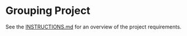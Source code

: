 # Grouping Project

See the [INSTRUCTIONS.md][INSTRUCTIONS] for an overview of the project requirements.

[INSTRUCTIONS]: INSTRUCTIONS.md
